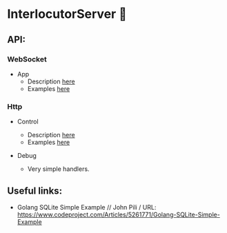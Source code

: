 # InterlocutorServer 🤟

## API:
### WebSocket
- App
  - Description [here](./ws_server/about/proto/ws/desc.md)
  - Examples [here](./ws_server/about/proto/ws/examples.md)

### Http
- Control
  - Description [here](./ws_server/about/proto/http/control/desc.md)
  - Examples [here](./ws_server/about/proto/http/control/examples.md)
  
- Debug
  - Very simple handlers.

## Useful links:
- Golang SQLite Simple Example // John Pili / URL: https://www.codeproject.com/Articles/5261771/Golang-SQLite-Simple-Example